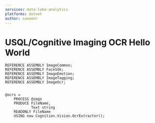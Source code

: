 ```yaml
---
services: data-lake-analytics
platforms: dotnet
author: saveenr
---
```


# USQL/Cognitive Imaging OCR Hello World


```
REFERENCE ASSEMBLY ImageCommon;
REFERENCE ASSEMBLY FaceSdk;
REFERENCE ASSEMBLY ImageEmotion;
REFERENCE ASSEMBLY ImageTagging;
REFERENCE ASSEMBLY ImageOcr;


@ocrs =
    PROCESS @imgs
    PRODUCE FileName,
            Text string
    READONLY FileName
    USING new Cognition.Vision.OcrExtractor();
```

